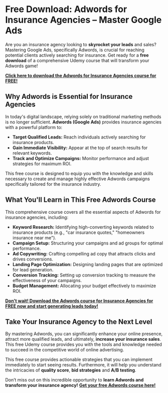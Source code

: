 # Free Download: Adwords for Insurance Agencies – Master Google Ads

Are you an insurance agency looking to **skyrocket your leads** and sales? Mastering Google Ads, specifically Adwords, is crucial for reaching potential clients actively searching for insurance. Get ready for a **free download** of a comprehensive Udemy course that will transform your Adwords game!

[**Click here to download the Adwords for Insurance Agencies course for FREE!**](https://udemywork.com/adwords-for-insurance-agencies)

## Why Adwords is Essential for Insurance Agencies

In today's digital landscape, relying solely on traditional marketing methods is no longer sufficient. **Adwords (Google Ads)** provides insurance agencies with a powerful platform to:

*   **Target Qualified Leads:** Reach individuals actively searching for insurance products.
*   **Gain Immediate Visibility:** Appear at the top of search results for relevant keywords.
*   **Track and Optimize Campaigns:** Monitor performance and adjust strategies for maximum ROI.

This free course is designed to equip you with the knowledge and skills necessary to create and manage highly effective Adwords campaigns specifically tailored for the insurance industry.

## What You'll Learn in This Free Adwords Course

This comprehensive course covers all the essential aspects of Adwords for insurance agencies, including:

*   **Keyword Research:** Identifying high-converting keywords related to insurance products (e.g., "car insurance quotes," "homeowners insurance near me").
*   **Campaign Setup:** Structuring your campaigns and ad groups for optimal performance.
*   **Ad Copywriting:** Crafting compelling ad copy that attracts clicks and drives conversions.
*   **Landing Page Optimization:** Designing landing pages that are optimized for lead generation.
*   **Conversion Tracking:** Setting up conversion tracking to measure the effectiveness of your campaigns.
*   **Budget Management:** Allocating your budget effectively to maximize ROI.

[**Don't wait! Download the Adwords course for Insurance Agencies for FREE now and start generating leads today!**](https://udemywork.com/adwords-for-insurance-agencies)

## Take Your Insurance Agency to the Next Level

By mastering Adwords, you can significantly enhance your online presence, attract more qualified leads, and ultimately, **increase your insurance sales**. This free Udemy course provides you with the tools and knowledge needed to succeed in the competitive world of online advertising.

This free course provides actionable strategies that you can implement immediately to start seeing results. Furthermore, it will help you understand the intricacies of **quality score**, **bid strategies** and **A/B testing**.

Don’t miss out on this incredible opportunity to **learn Adwords and transform your insurance agency!** [**Get your free Adwords course here!**](https://udemywork.com/adwords-for-insurance-agencies)
